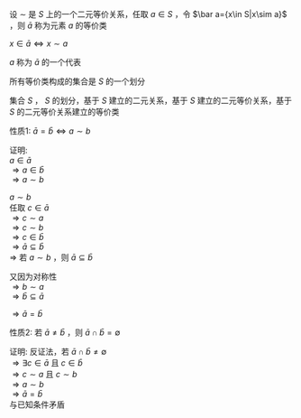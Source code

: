设 $\sim$ 是 $S$ 上的一个二元等价关系，任取 $a\in S$ ，令 $\bar a=\{x\in S\|x\sim a}$ ，则 $\bar a$ 称为元素 $a$ 的等价类  
  
$x\in \bar a\iff x\sim a$  
  
$a$ 称为 $\bar a$ 的一个代表  
  
所有等价类构成的集合是 $S$ 的一个划分  
  
集合 $S$ ， $S$ 的划分，基于 $S$ 建立的二元关系，基于 $S$ 建立的二元等价关系，基于 $S$ 的二元等价关系建立的等价类  
  
性质1:  $\bar a=\bar b\iff a\sim b$  
  
证明:  
$a\in\bar a$  
$\Rightarrow a\in\bar b$  
$\Rightarrow a\sim b$  
  
$a\sim b$  
任取 $c\in\bar a$  
$\Rightarrow c\sim a$  
$\Rightarrow c\sim b$  
$\Rightarrow c\in\bar b$  
$\Rightarrow \bar a\subseteq\bar b$  
$\Rightarrow$ 若 $a\sim b$ ，则 $\bar a\subseteq\bar b$  
  
又因为对称性  
$\Rightarrow b\sim a$  
$\Rightarrow\bar b\subseteq\bar a$  
  
$\Rightarrow\bar a=\bar b$  
  
性质2: 若 $\bar a\neq\bar b$ ，则 $\bar a\cap\bar b=\emptyset$  
  
证明: 反证法，若 $\bar a\cap\bar b\neq\emptyset$  
$\Rightarrow\exists c\in\bar a$ 且 $c\in\bar b$  
$\Rightarrow c\sim a$ 且 $c\sim b$  
$\Rightarrow a\sim b$  
$\Rightarrow\bar a=\bar b$  
与已知条件矛盾  
